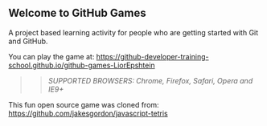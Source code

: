 ## Welcome to GitHub Games

A project based learning activity for people who are getting started with Git and GitHub.

You can play the game at: https://github-developer-training-school.github.io/github-games-LiorEpshtein

>> _*SUPPORTED BROWSERS*: Chrome, Firefox, Safari, Opera and IE9+_

This fun open source game was cloned from: https://github.com/jakesgordon/javascript-tetris
